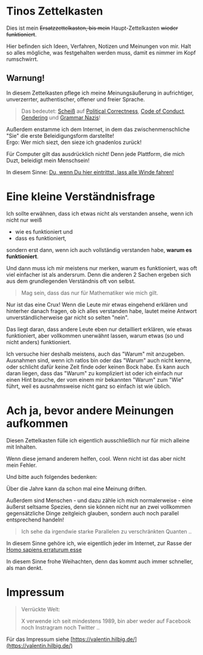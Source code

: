 # Tinos Zettelkasten

Dies ist mein ~~Ersatzzettelkasten, bis mein~~ Haupt-Zettelkasten ~~wieder funktioniert~~.

Hier befinden sich Ideen, Verfahren, Notizen und Meinungen von mir.
Halt so alles mögliche, was festgehalten werden muss, damit es nimmer im Kopf rumschwirrt.


## Warnung!

In diesem Zettelkasten pflege ich *m*eine *M*einungsäußerung in aufrichtiger, unverzerrter, authentischer, offener und freier Sprache.

> Das bedeutet: [Scheiß](https://dict.leo.org/german-english/fuck) auf [Political Correctness](https://de.wikipedia.org/wiki/Idiotes), [Code of Conduct](https://de.wikipedia.org/wiki/Verhaltenskodex), [Gendering](https://de.wikipedia.org/wiki/Gendern) und [Grammar Nazis](https://www.urbandictionary.com/define.php?term=Grammar%20Nazi)!

Außerdem enstamme ich dem Internet, in dem das zwischenmenschliche "Sie" die erste Beleidigungsform darstellte!  
Ergo: Wer mich siezt, den sieze ich gnadenlos zurück!

Für Computer gilt das ausdrücklich nicht!  Denn jede Plattform, die mich Duzt, beleidigt mein Menschsein!

In diesem Sinne: [Du, wenn Du hier eintrittst, lass alle Winde fahren!](https://www.google.de/search?q=%22ob+des+Windes%2C+Dem+F%C3%BChrer+an%22)


# Eine kleine Verständnisfrage

Ich sollte erwähnen, dass ich etwas nicht als verstanden ansehe, wenn ich nicht nur weiß

- wie es funktioniert und
- dass es funktioniert,

sondern erst dann, wenn ich auch vollständig verstanden habe, **warum es funktioniert**.

Und dann muss ich mir meistens nur merken, warum es funktioniert, was oft viel einfacher ist als andersrum.
Denn die anderen 2 Sachen ergeben sich aus dem grundlegenden Verständnis oft von selbst.

> Mag sein, dass das nur für Mathematiker wie mich gilt.

Nur ist das eine Crux!  Wenn die Leute mir etwas eingehend erklären und hinterher danach fragen,
ob ich alles verstanden habe, lautet meine Antwort unverständlicherweise gar nicht so selten "nein".

Das liegt daran, dass andere Leute eben nur detailliert erklären, wie etwas funktioniert,
aber vollkommen unerwähnt lassen, warum etwas (so und nicht anders) funktioniert.

Ich versuche hier deshalb meistens, auch das "Warum" mit anzugeben.
Ausnahmen sind, wenn ich ratlos bin oder das "Warum" auch nicht kenne, oder schlicht dafür
keine Zeit finde oder keinen Bock habe.  Es kann auch daran liegen, dass das "Warum" zu
kompliziert ist oder ich einfach nur einen Hint brauche, der vom einem mir bekannten
"Warum" zum "Wie" führt, weil es ausnahmsweise nicht ganz so einfach ist wie üblich.


# Ach ja, bevor andere Meinungen aufkommen

Diesen Zettelkasten fülle ich eigentlich ausschließlich nur für mich alleine mit Inhalten.

Wenn diese jemand anderem helfen, cool.  Wenn nicht ist das aber nicht mein Fehler.

Und bitte auch folgendes bedenken:

Über die Jahre kann da schon mal eine Meinung driften.

Außerdem sind Menschen - und dazu zähle ich mich normalerweise - eine äußerst seltsame Spezies,
denn sie können nicht nur an zwei vollkommen gegensätzliche Dinge zeitgleich glauben,
sondern auch noch parallel entsprechend handeln!

> Ich sehe da irgendwie starke Parallelen zu verschränkten Quanten ..

In diesem Sinne gehöre ich, wie eigentlich jeder im Internet, zur Rasse der
[Homo sapiens erraturum esse](https://translate.google.com/?sl=la&text=Homo%20sapiens%20erraturum%20esse)

In diesem Sinne frohe Weihachten, denn das kommt auch immer schneller, als man denkt.


# Impressum

> Verrückte Welt:
>
> X verwende ich seit mindestens 1989,
> bin aber weder auf Facebook noch Instragram noch Twitter ..

Für das Impressum siehe [https://valentin.hilbig.de/](https://valentin.hilbig.de/)

